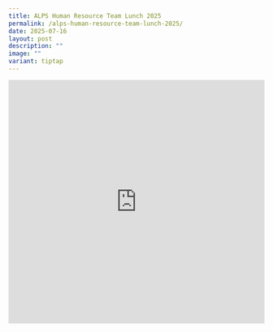 ```yaml
---
title: ALPS Human Resource Team Lunch 2025
permalink: /alps-human-resource-team-lunch-2025/
date: 2025-07-16
layout: post
description: ""
image: ""
variant: tiptap
---
```

<div class="iframe-wrapper">
<iframe style="border:none;overflow:hidden" height="480" width="100%" allowfullscreen="true" frameborder="0" src="https://www.facebook.com/plugins/post.php?href=https%3A%2F%2Fwww.facebook.com%2Falpshealthcaresupplychain%2Fposts%2Fpfbid026Y2Ljoj7D6V75YVuBKwcvWqorjWzBGAaobktqmWNbgBAMjdMrmnVYoqNnkYdu5Lsl&amp;show_text=true&amp;width=500"></iframe>
</div>
<p></p>